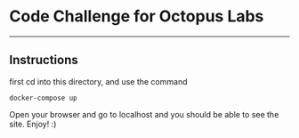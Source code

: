 # Code Challenge for Octopus Labs
-----

## Instructions
first cd into this directory,
and use the command 
```
docker-compose up
```
Open your browser and go to localhost and you should be able to see the site.
Enjoy! :)
